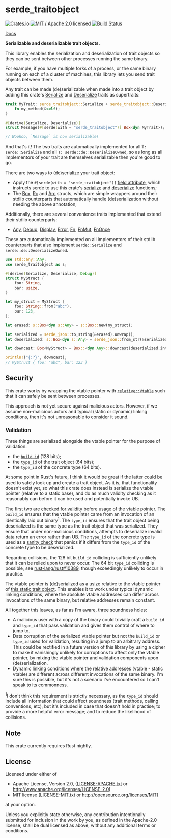 # serde_traitobject

[![Crates.io](https://img.shields.io/crates/v/serde_traitobject.svg?maxAge=86400)](https://crates.io/crates/serde_traitobject)
[![MIT / Apache 2.0 licensed](https://img.shields.io/crates/l/serde_traitobject.svg?maxAge=2592000)](#License)
[![Build Status](https://dev.azure.com/alecmocatta/serde_traitobject/_apis/build/status/tests?branchName=master)](https://dev.azure.com/alecmocatta/serde_traitobject/_build/latest?branchName=master)

[Docs](https://docs.rs/serde_traitobject/0.1.5/serde_traitobject/)

**Serializable and deserializable trait objects.**

This library enables the serialization and deserialization of trait objects so they can be sent between other processes running the same binary.

For example, if you have multiple forks of a process, or the same binary running on each of a cluster of machines, this library lets you send trait objects between them.

Any trait can be made (de)serializable when made into a trait object by adding this crate's [Serialize](https://docs.rs/serde_traitobject/0.1.5/serde_traitobject/trait.Serialize.html) and [Deserialize](https://docs.rs/serde_traitobject/0.1.5/serde_traitobject/trait.Deserialize.html) traits as supertraits:

```rust
trait MyTrait: serde_traitobject::Serialize + serde_traitobject::Deserialize {
	fn my_method(&self);
}

#[derive(Serialize, Deserialize)]
struct Message(#[serde(with = "serde_traitobject")] Box<dyn MyTrait>);

// Woohoo, `Message` is now serializable!
```

And that's it! The two traits are automatically implemented for all `T: serde::Serialize` and all `T: serde::de::DeserializeOwned`, so as long as all implementors of your trait are themselves serializable then you're good to go.

There are two ways to (de)serialize your trait object:
 * Apply the `#[serde(with = "serde_traitobject")]` [field attribute](https://serde.rs/attributes.html), which instructs serde to use this crate's [serialize](https://docs.rs/serde_traitobject/0.1.5/serde_traitobject/fn.serialize.html) and [deserialize](https://docs.rs/serde_traitobject/0.1.5/serde_traitobject/fn.deserialize.html) functions;
 * The [Box](https://docs.rs/serde_traitobject/0.1.5/serde_traitobject/struct.Box.html), [Rc](https://docs.rs/serde_traitobject/0.1.5/serde_traitobject/struct.Rc.html) and [Arc](https://docs.rs/serde_traitobject/0.1.5/serde_traitobject/struct.Arc.html) structs, which are simple wrappers around their stdlib counterparts that automatically handle (de)serialization without needing the above annotation;

Additionally, there are several convenience traits implemented that extend their stdlib counterparts:

 * [Any](https://docs.rs/serde_traitobject/0.1.5/serde_traitobject/trait.Any.html), [Debug](https://docs.rs/serde_traitobject/0.1.5/serde_traitobject/trait.Debug.html), [Display](https://docs.rs/serde_traitobject/0.1.5/serde_traitobject/trait.Display.html), [Error](https://docs.rs/serde_traitobject/0.1.5/serde_traitobject/trait.Error.html), [Fn](https://docs.rs/serde_traitobject/0.1.5/serde_traitobject/trait.Fn.html), [FnMut](https://docs.rs/serde_traitobject/0.1.5/serde_traitobject/trait.FnMut.html), [FnOnce](https://docs.rs/serde_traitobject/0.1.5/serde_traitobject/trait.FnOnce.html)

These are automatically implemented on all implementors of their stdlib counterparts that also implement `serde::Serialize` and `serde::de::DeserializeOwned`.

```rust
use std::any::Any;
use serde_traitobject as s;

#[derive(Serialize, Deserialize, Debug)]
struct MyStruct {
	foo: String,
	bar: usize,
}

let my_struct = MyStruct {
	foo: String::from("abc"),
	bar: 123,
};

let erased: s::Box<dyn s::Any> = s::Box::new(my_struct);

let serialized = serde_json::to_string(&erased).unwrap();
let deserialized: s::Box<dyn s::Any> = serde_json::from_str(&serialized).unwrap();

let downcast: Box<MyStruct> = Box::<dyn Any>::downcast(deserialized.into_any()).unwrap();

println!("{:?}", downcast);
// MyStruct { foo: "abc", bar: 123 }
```

## Security

This crate works by wrapping the vtable pointer with [`relative::Vtable`](https://docs.rs/relative) such that it can safely be sent between processes.

This approach is not yet secure against malicious actors. However, if we assume non-malicious actors and typical (static or dynamic) linking conditions, then it's not unreasonable to consider it sound.

### Validation

Three things are serialized alongside the vtable pointer for the purpose of validation:

 * the [`build_id`](https://github.com/alecmocatta/build_id) (128 bits);
 * the [`type_id`](https://doc.rust-lang.org/std/intrinsics/fn.type_id.html) of the trait object (64 bits);
 * the `type_id` of the concrete type (64 bits).

At some point in Rust's future, I think it would be great if the latter could be used to safely look up and create a trait object. As it is, that functionality doesn't exist yet, so what this crate does instead is serialize the vtable pointer (relative to a static base), and do as much validity checking as it reasonably can before it can be used and potentially invoke UB.

The first two are [checked for validity](https://github.com/alecmocatta/relative/blob/dae206663a09b9c0c4b3012c528b0e9c063df742/src/lib.rs#L457-L474) before usage of the vtable pointer. The `build_id` ensures that the vtable pointer came from an invocation of an identically laid out binary<sup>1</sup>. The `type_id` ensures that the trait object being deserialized is the same type as the trait object that was serialized. They ensure that under non-malicious conditions, attempts to deserialize invalid data return an error rather than UB. The `type_id` of the concrete type is used as a [sanity check](https://github.com/alecmocatta/serde_traitobject/blob/50918f588ac7b1efc113de55bdf70bdae3d50554/src/lib.rs#L464) that panics if it differs from the `type_id` of the concrete type to be deserialized.

Regarding collisions, the 128 bit `build_id` colliding is sufficiently unlikely that it can be relied upon to never occur. The 64 bit `type_id` colliding is possible, see [rust-lang/rust#10389](https://github.com/rust-lang/rust/issues/10389), though exceedingly unlikely to occur in practise.

The vtable pointer is (de)serialized as a usize relative to the vtable pointer of [this static trait object](https://github.com/alecmocatta/relative/blob/dae206663a09b9c0c4b3012c528b0e9c063df742/src/lib.rs#L90). This enables it to work under typical dynamic linking conditions, where the absolute vtable addresses can differ across invocations of the same binary, but relative addresses remain constant.

All together this leaves, as far as I'm aware, three soundness holes:

 * A malicious user with a copy of the binary could trivially craft a `build_id` and `type_id` that pass validation and gives them control of where to jump to.
 * Data corruption of the serialized vtable pointer but not the `build_id` or `type_id` used for validation, resulting in a jump to an arbitrary address. This could be rectified in a future version of this library by using a cipher to make it vanishingly unlikely for corruptions to affect only the vtable pointer, by mixing the vtable pointer and validation components upon (de)serialization.
 * Dynamic linking conditions where the relative addresses (vtable - static vtable) are different across different invocations of the same binary. I'm sure this is possible, but it's not a scenario I've encountered so I can't speak to its commonness.

<sup>1</sup>I don't think this requirement is strictly necessary, as the `type_id` should include all information that could affect soundness (trait methods, calling conventions, etc), but it's included in case that doesn't hold in practise; to provide a more helpful error message; and to reduce the likelihood of collisions.

## Note

This crate currently requires Rust nightly.

## License
Licensed under either of

 * Apache License, Version 2.0, ([LICENSE-APACHE.txt](LICENSE-APACHE.txt) or http://www.apache.org/licenses/LICENSE-2.0)
 * MIT license ([LICENSE-MIT.txt](LICENSE-MIT.txt) or http://opensource.org/licenses/MIT)

at your option.

Unless you explicitly state otherwise, any contribution intentionally submitted for inclusion in the work by you, as defined in the Apache-2.0 license, shall be dual licensed as above, without any additional terms or conditions.
